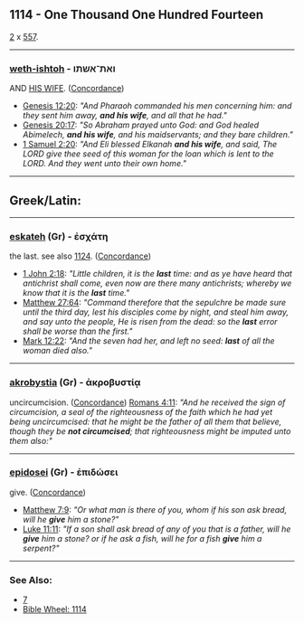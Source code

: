 ## 1114 - One Thousand One Hundred Fourteen
[2](2) x [557](557).

---

### [weth-ishtoh](/keys/VATh-AShThV) - ואת־אשתו
AND [HIS WIFE](/keys/AShThV). ([Concordance](https://biblehub.com/hebrew/ishto_802.htm))

- [Genesis 12:20](https://biblehub.com/genesis/12-20.htm): *"And Pharaoh commanded his men concerning him: and they sent him away, **and his wife**, and all that he had."*
- [Genesis 20:17](https://biblehub.com/genesis/20-17.htm): *"So Abraham prayed unto God: and God healed Abimelech, **and his wife**, and his maidservants; and they bare children."*
- [1 Samuel 2:20](https://biblehub.com/1_samuel/2-20.htm): *"And Eli blessed Elkanah **and his wife**, and said, The LORD give thee seed of this woman for the loan which is lent to the LORD. And they went unto their own home."*

---

## Greek/Latin:

---

### [eskateh](/greek?word=eschaTh) (Gr) - ἐσχάτη
the last. see also [1124](1124). ([Concordance](https://biblehub.com/greek/eschate__2078.htm))

- [1 John 2:18](https://biblehub.com/1_john/2-18.htm): *"Little children, it is the **last** time: and as ye have heard that antichrist shall come, even now are there many antichrists; whereby we know that it is the **last** time."*
- [Matthew 27:64](https://biblehub.com/matthew/27-64.htm): *"Command therefore that the sepulchre be made sure until the third day, lest his disciples come by night, and steal him away, and say unto the people, He is risen from the dead: so the **last** error shall be worse than the first."*
- [Mark 12:22](https://biblehub.com/mark/12-22.htm): *"And the seven had her, and left no seed: **last** of all the woman died also."*

---

### [akrobystia](/greek?word=akrobustiai) (Gr) - ἀκροβυστίᾳ
uncircumcision. ([Concordance](https://biblehub.com/greek/akrobystia_203.htm)) [Romans 4:11](https://biblehub.com/romans/4-11.htm): *"And he received the sign of circumcision, a seal of the righteousness of the faith which he had yet being uncircumcised: that he might be the father of all them that believe, though they be **not circumcised**; that righteousness might be imputed unto them also:"*

---

### [epidosei](/greek?word=epidOsei) (Gr) - ἐπιδώσει
give. ([Concordance](https://biblehub.com/greek/epido_sei_1929.htm))

- [Matthew 7:9](https://biblehub.com/matthew/7-9.htm): *"Or what man is there of you, whom if his son ask bread, will he **give** him a stone?"*
- [Luke 11:11](https://biblehub.com/luke/11-11.htm): *"If a son shall ask bread of any of you that is a father, will he **give** him a stone? or if he ask a fish, will he for a fish **give** him a serpent?"*

---

### See Also:

- [7](7)
- [Bible Wheel: 1114](https://www.biblewheel.com//GR/GR_Database.php?SearchBy_Gematria=1114)
